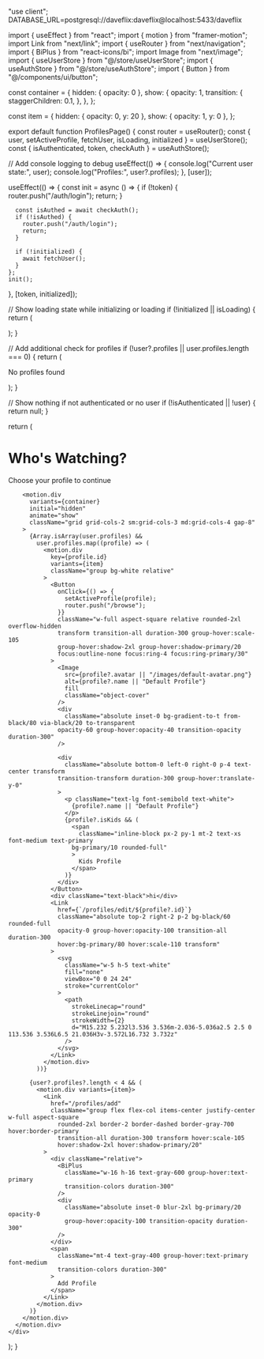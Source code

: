 "use client";
DATABASE_URL=postgresql://daveflix:daveflix@localhost:5433/daveflix

import { useEffect } from "react";
import { motion } from "framer-motion";
import Link from "next/link";
import { useRouter } from "next/navigation";
import { BiPlus } from "react-icons/bi";
import Image from "next/image";
import { useUserStore } from "@/store/useUserStore";
import { useAuthStore } from "@/store/useAuthStore";
import { Button } from "@/components/ui/button";

const container = {
hidden: { opacity: 0 },
show: {
opacity: 1,
transition: {
staggerChildren: 0.1,
},
},
};

const item = {
hidden: { opacity: 0, y: 20 },
show: { opacity: 1, y: 0 },
};

export default function ProfilesPage() {
const router = useRouter();
const { user, setActiveProfile, fetchUser, isLoading, initialized } =
useUserStore();
const { isAuthenticated, token, checkAuth } = useAuthStore();

// Add console logging to debug
useEffect(() => {
console.log("Current user state:", user);
console.log("Profiles:", user?.profiles);
}, [user]);

useEffect(() => {
const init = async () => {
if (!token) {
router.push("/auth/login");
return;
}

      const isAuthed = await checkAuth();
      if (!isAuthed) {
        router.push("/auth/login");
        return;
      }

      if (!initialized) {
        await fetchUser();
      }
    };
    init();

}, [token, initialized]);

// Show loading state while initializing or loading
if (!initialized || isLoading) {
return (
<div className="flex items-center justify-center min-h-screen">
<div className="animate-spin rounded-full h-12 w-12 border-t-2 border-b-2 border-primary"></div>
</div>
);
}

// Add additional check for profiles
if (!user?.profiles || user.profiles.length === 0) {
return (
<div className="flex items-center justify-center min-h-screen">
<p className="text-white">No profiles found</p>
</div>
);
}

// Show nothing if not authenticated or no user
if (!isAuthenticated || !user) {
return null;
}

return (
<div className="container mx-auto px-4 py-16">
<motion.div
initial={{ opacity: 0, y: -20 }}
animate={{ opacity: 1, y: 0 }}
className="max-w-4xl mx-auto space-y-12" >
<div className="text-center space-y-4">
<h1 className="text-4xl md:text-5xl font-bold bg-gradient-to-r from-white to-gray-400 bg-clip-text text-transparent">
Who's Watching?
</h1>
<p className="text-gray-400 text-lg">
Choose your profile to continue
</p>
</div>

        <motion.div
          variants={container}
          initial="hidden"
          animate="show"
          className="grid grid-cols-2 sm:grid-cols-3 md:grid-cols-4 gap-8"
        >
          {Array.isArray(user.profiles) &&
            user.profiles.map((profile) => (
              <motion.div
                key={profile.id}
                variants={item}
                className="group bg-white relative"
              >
                <Button
                  onClick={() => {
                    setActiveProfile(profile);
                    router.push("/browse");
                  }}
                  className="w-full aspect-square relative rounded-2xl overflow-hidden
                  transform transition-all duration-300 group-hover:scale-105
                  group-hover:shadow-2xl group-hover:shadow-primary/20
                  focus:outline-none focus:ring-4 focus:ring-primary/30"
                >
                  <Image
                    src={profile?.avatar || "/images/default-avatar.png"}
                    alt={profile?.name || "Default Profile"}
                    fill
                    className="object-cover"
                  />
                  <div
                    className="absolute inset-0 bg-gradient-to-t from-black/80 via-black/20 to-transparent
                  opacity-60 group-hover:opacity-40 transition-opacity duration-300"
                  />

                  <div
                    className="absolute bottom-0 left-0 right-0 p-4 text-center transform
                  transition-transform duration-300 group-hover:translate-y-0"
                  >
                    <p className="text-lg font-semibold text-white">
                      {profile?.name || "Default Profile"}
                    </p>
                    {profile?.isKids && (
                      <span
                        className="inline-block px-2 py-1 mt-2 text-xs font-medium text-primary
                      bg-primary/10 rounded-full"
                      >
                        Kids Profile
                      </span>
                    )}
                  </div>
                </Button>
                <div className="text-black">hi</div>
                <Link
                  href={`/profiles/edit/${profile?.id}`}
                  className="absolute top-2 right-2 p-2 bg-black/60 rounded-full
                  opacity-0 group-hover:opacity-100 transition-all duration-300
                  hover:bg-primary/80 hover:scale-110 transform"
                >
                  <svg
                    className="w-5 h-5 text-white"
                    fill="none"
                    viewBox="0 0 24 24"
                    stroke="currentColor"
                  >
                    <path
                      strokeLinecap="round"
                      strokeLinejoin="round"
                      strokeWidth={2}
                      d="M15.232 5.232l3.536 3.536m-2.036-5.036a2.5 2.5 0 113.536 3.536L6.5 21.036H3v-3.572L16.732 3.732z"
                    />
                  </svg>
                </Link>
              </motion.div>
            ))}

          {user?.profiles?.length < 4 && (
            <motion.div variants={item}>
              <Link
                href="/profiles/add"
                className="group flex flex-col items-center justify-center w-full aspect-square
                  rounded-2xl border-2 border-dashed border-gray-700 hover:border-primary
                  transition-all duration-300 transform hover:scale-105
                  hover:shadow-2xl hover:shadow-primary/20"
              >
                <div className="relative">
                  <BiPlus
                    className="w-16 h-16 text-gray-600 group-hover:text-primary
                    transition-colors duration-300"
                  />
                  <div
                    className="absolute inset-0 blur-2xl bg-primary/20 opacity-0
                    group-hover:opacity-100 transition-opacity duration-300"
                  />
                </div>
                <span
                  className="mt-4 text-gray-400 group-hover:text-primary font-medium
                  transition-colors duration-300"
                >
                  Add Profile
                </span>
              </Link>
            </motion.div>
          )}
        </motion.div>
      </motion.div>
    </div>

);
}
